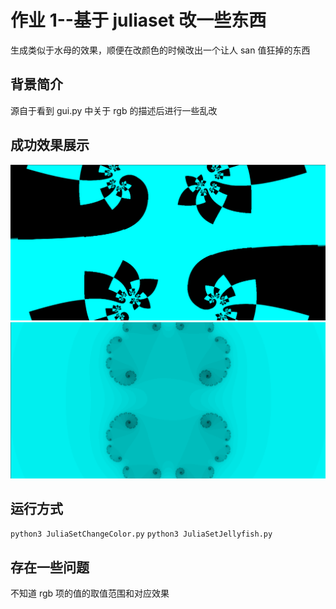 <!--
 * @Description:
 * @Author: Amamiya
 * @Date: 2022-04-12 15:39:05
 * TechChangeTheWorld
 * WHUROBOCON_Alright_Reserved
-->

# 作业 1--基于 juliaset 改一些东西

生成类似于水母的效果，顺便在改颜色的时候改出一个让人 san 值狂掉的东西

## 背景简介

源自于看到 gui.py 中关于 rgb 的描述后进行一些乱改

## 成功效果展示

![JuliaSetChangeColor](./data/JuliaSetChangeColor.gif)
![JuliaSetJellyfish](./data/JuliaSetJellyfish.gif)

## 运行方式

`python3 JuliaSetChangeColor.py`
`python3 JuliaSetJellyfish.py`

## 存在一些问题

不知道 rgb 项的值的取值范围和对应效果
